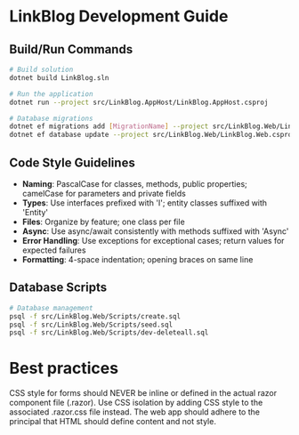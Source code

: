 # LinkBlog Development Guide

## Build/Run Commands
```bash
# Build solution
dotnet build LinkBlog.sln

# Run the application
dotnet run --project src/LinkBlog.AppHost/LinkBlog.AppHost.csproj

# Database migrations
dotnet ef migrations add [MigrationName] --project src/LinkBlog.Web/LinkBlog.Web.csproj
dotnet ef database update --project src/LinkBlog.Web/LinkBlog.Web.csproj
```

## Code Style Guidelines
- **Naming**: PascalCase for classes, methods, public properties; camelCase for parameters and private fields
- **Types**: Use interfaces prefixed with 'I'; entity classes suffixed with 'Entity'
- **Files**: Organize by feature; one class per file
- **Async**: Use async/await consistently with methods suffixed with 'Async'
- **Error Handling**: Use exceptions for exceptional cases; return values for expected failures
- **Formatting**: 4-space indentation; opening braces on same line

## Database Scripts
```bash
# Database management
psql -f src/LinkBlog.Web/Scripts/create.sql
psql -f src/LinkBlog.Web/Scripts/seed.sql
psql -f src/LinkBlog.Web/Scripts/dev-deleteall.sql
```

# Best practices

CSS style for forms should NEVER be inline or defined in the actual razor component file (.razor). Use CSS isolation by adding CSS style to the associated .razor.css file instead. The web app should adhere to the principal that HTML should define content and not style.